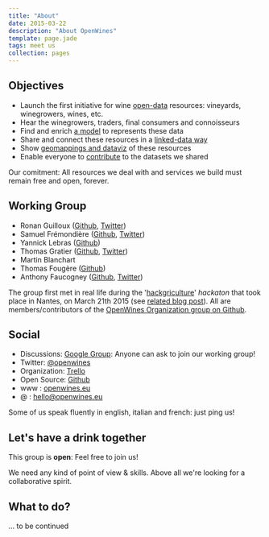 ```yaml
---
title: "About"
date: 2015-03-22
description: "About OpenWines"
template: page.jade
tags: meet us
collection: pages
---
```



## Objectives

- Launch the first initiative for wine [open-data](http://opendatahandbook.org) resources: vineyards, winegrowers, wines, etc.
- Hear the winegrowers, traders, final consumers and connoisseurs
- Find and enrich [a model](http://dbpedia.org/ontology/Wine) to represents these data
- Share and connect these resources in a [linked-data way](http://linkeddata.org/)
- Show [geomappings and dataviz](https://umap.openstreetmap.fr/en/map/openwine_33763#10/47.1743/-1.4989) of these resources
- Enable everyone to [contribute](https://github.com/OpenWines) to the datasets we shared

Our comitment: All resources we deal with and services we build must remain free and open, forever.

## Working Group

- Ronan Guilloux ([Github](https://github.com/ronanguilloux), [Twitter](https://twitter.com/arno_u_loginlux))
- Samuel Frémondière ([Github](https://github.com/samcome), [Twitter](https://twitter.com/samcome))
- Yannick Lebras ([Github](https://github.com/verlectric))
- Thomas Gratier ([Github](https://github.com/ThomasG77), [Twitter](https://twitter.com/thomasg77))
- Martin Blanchart
- Thomas Fougère ([Github](https://github.com/tomfougere))
- Anthony Faucogney ([Github](https://github.com/afaucogney), [Twitter](https://twitter.com/afaucogney]))


The group first met in real life during the '[hackgriculture](http://www.nantesvillecomestible.org/hackgriculture-48h-de-challenge-les-21-et-22-mars-2015/)' _hackaton_ that took place in Nantes, on March 21th 2015 (see [related blog post](/hackgriculture-2015/)). All are members/contributors of the [OpenWines Organization group on Github](https://github.com/OpenWines).

## Social

- Discussions: [Google Group](https://groups.google.com/forum/#!forum/openwines): Anyone can ask to join our working group!
- Twitter: [@openwines](https://twitter.com/openwines)
- Organization: [Trello](https://trello.com/openwines)
- Open Source: [Github](https://github.com/openwines)
- www : [openwines.eu](http://openwines.eu)
- @ : [hello@openwines.eu](mailto:hello@openwines.eu)

Some of us speak fluently in english, italian and french: just ping us!

## Let's have a drink together

This group is **open**: Feel free to join us!

We need any kind of point of view & skills. Above all we're looking for a collaborative spirit.

## What to do?

... to be continued

